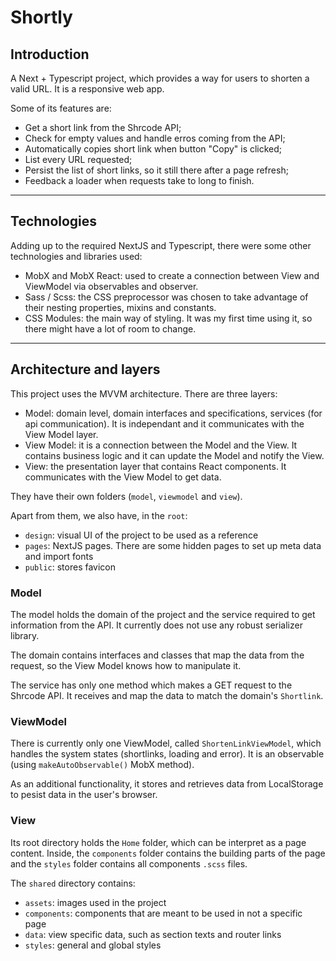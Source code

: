 # Shortly

## Introduction

A Next + Typescript project, which provides a way for users to shorten a valid URL. It is a responsive web app.

Some of its features are:

- Get a short link from the Shrcode API;
- Check for empty values and handle erros coming from the API;
- Automatically copies short link when button "Copy" is clicked;
- List every URL requested;
- Persist the list of short links, so it still there after a page refresh;
- Feedback a loader when requests take to long to finish.

---

## Technologies

Adding up to the required NextJS and Typescript, there were some other technologies and libraries used:

- MobX and MobX React: used to create a connection between View and ViewModel via observables and observer.
- Sass / Scss: the CSS preprocessor was chosen to take advantage of their nesting properties, mixins and constants.
- CSS Modules: the main way of styling. It was my first time using it, so there might have a lot of room to change.

---

## Architecture and layers

This project uses the MVVM architecture. There are three layers:

- Model: domain level, domain interfaces and specifications, services (for api communication). It is independant and it communicates with the View Model layer.
- View Model: it is a connection between the Model and the View. It contains business logic and it can update the Model and notify the View.
- View: the presentation layer that contains React components. It communicates with the View Model to get data.

They have their own folders (`model`, `viewmodel` and `view`).

Apart from them, we also have, in the `root`:

- `design`: visual UI of the project to be used as a reference
- `pages`: NextJS pages. There are some hidden pages to set up meta data and import fonts
- `public`: stores favicon

### Model

The model holds the domain of the project and the service required to get information from the API. It currently does not use any robust serializer library.

The domain contains interfaces and classes that map the data from the request, so the View Model knows how to manipulate it.

The service has only one method which makes a GET request to the Shrcode API. It receives and map the data to match the domain's `Shortlink`.

### ViewModel

There is currently only one ViewModel, called `ShortenLinkViewModel`, which handles the system states (shortlinks, loading and error). It is an observable (using `makeAutoObservable()` MobX method).

As an additional functionality, it stores and retrieves data from LocalStorage to pesist data in the user's browser.

### View

Its root directory holds the `Home` folder, which can be interpret as a page content. Inside, the `components` folder contains the building parts of the page and the `styles` folder contains all components `.scss` files.

The `shared` directory contains:

- `assets`: images used in the project
- `components`: components that are meant to be used in not a specific page
- `data`: view specific data, such as section texts and router links
- `styles`: general and global styles
